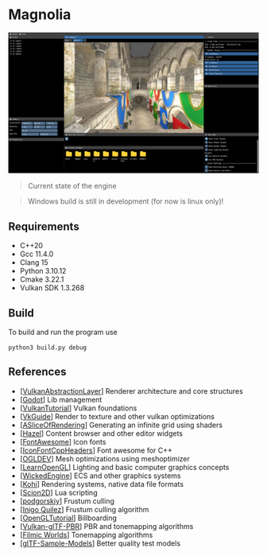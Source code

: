 # Magnolia

![screenshot](sprout_editor/assets/screenshots/magnolia_v0.6.0.png)
> Current state of the engine

> Windows build is still in development (for now is linux only)!

## Requirements
<!-- Add links -->
- C++20
- Gcc 11.4.0
- Clang 15
- Python 3.10.12
- Cmake 3.22.1
- Vulkan SDK 1.3.268

## Build
To build and run the program use

```
python3 build.py debug
```

## References
- [[VulkanAbstractionLayer](https://github.com/asc-community/VulkanAbstractionLayer)] Renderer architecture and core structures
- [[Godot](https://github.com/godotengine/godot)] Lib management
- [[VulkanTutorial](https://github.com/Overv/VulkanTutorial)] Vulkan foundations
- [[VkGuide](https://github.com/vblanco20-1/vulkan-guide)] Render to texture and other vulkan optimizations
- [[ASliceOfRendering](https://asliceofrendering.com/scene%20helper/2020/01/05/InfiniteGrid/)] Generating an infinite grid using shaders
- [[Hazel](https://github.com/TheCherno/Hazel)] Content browser and other editor widgets
- [[FontAwesome](https://github.com/FortAwesome/Font-Awesome/)] Icon fonts
- [[IconFontCppHeaders](https://github.com/juliettef/IconFontCppHeaders)] Font awesome for C++
- [[OGLDEV](https://www.youtube.com/watch?v=9HO1dl0zcxg)] Mesh optimizations using meshoptimizer
- [[LearnOpenGL](https://learnopengl.com/Lighting/Basic-Lighting)] Lighting and basic computer graphics concepts
- [[WickedEngine](https://wickedengine.net/)] ECS and other graphics systems
- [[Kohi](https://github.com/travisvroman/kohi)] Rendering systems, native data file formats
- [[Scion2D](https://github.com/dwjclark11/Scion2D)] Lua scripting
- [[podgorskiy](https://gist.github.com/podgorskiy/e698d18879588ada9014768e3e82a644)] Frustum culling
- [[Inigo Quilez](https://iquilezles.org/articles/frustumcorrect/)] Frustum culling algorithm
- [[OpenGLTutorial](https://www.opengl-tutorial.org/intermediate-tutorials/billboards-particles/billboards/)] Billboarding
- [[Vulkan-glTF-PBR](https://github.com/SaschaWillems/Vulkan-glTF-PBR)] PBR and tonemapping algorithms
- [[Filmic Worlds](http://filmicworlds.com/blog/filmic-tonemapping-operators/)] Tonemapping algorithms
- [[glTF-Sample-Models](https://github.com/KhronosGroup/glTF-Sample-Models)] Better quality test models
